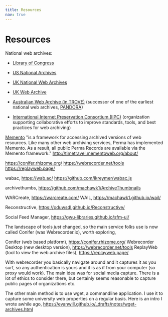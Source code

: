 ```yaml
---
title: Resources
nav: true
---
```


# Resources

National web archives:

- [Library of Congress](https://www.loc.gov/websites/collections/)
- [US National Archives](https://www.webharvest.gov/)
- [UK National Web Archives](http://www.nationalarchives.gov.uk/webarchive/)
- [UK Web Archive](https://www.webarchive.org.uk/)
- [Australian Web Archive (in TROVE)](https://webarchive.nla.gov.au/collection?q=) (successor of one of the earliest national web archives, [PANDORA](http://pandora.nla.gov.au/))

- [International Internet Preservation Consortium (IIPC)](https://netpreserve.org/) (organization supporting collaborative efforts to improve standards, tools, and best practices for web archiving)


[Memento](http://mementoweb.org/about/) "is a framework for accessing archived versions of web resources. Like many other web archiving services, Perma has implemented Memento. As a result, all public Perma Records are available via the Memento framework."
http://timetravel.mementoweb.org/about/


https://conifer.rhizome.org/
https://webrecorder.net/tools
https://replayweb.page/

wabac, https://wab.ac/
https://github.com/ikreymer/wabac.js

archivethumbs, https://github.com/machawk1/ArchiveThumbnails

WARCreate, https://warcreate.com/
WAIL, https://machawk1.github.io/wail/

Reconstructive, https://oduwsdl.github.io/Reconstructive/

Social Feed Manager, https://gwu-libraries.github.io/sfm-ui/

The landscape of tools *just* changed, so the main service folks use is now called Conifer (was Webrecorder.io), worth exploring,

Conifer (web based platform), https://conifer.rhizome.org/
Webrecorder Desktop (new desktop version), https://webrecorder.net/tools
ReplayWeb (tool to view the web archive files), https://replayweb.page/

With webrecorder you basically navigate around and it captures it as you surf, so any authentication is yours and it is as if from your computer (so proxy would work). The main idea was for social media capture. There is a lot of ethics to consider there, but certainly seems reasonable to capture public pages of organizations etc.

The other main method is to use wget, a commandline application. I use it to capture some university web properties on a regular basis. Here is an intro I wrote awhile ago, https://evanwill.github.io/_drafts/notes/wget-archives.html
